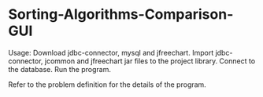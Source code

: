 # Sorting-Algorithms-Comparison-GUI
Usage:
Download jdbc-connector, mysql and jfreechart. Import jdbc-connector, jcommon and jfreechart jar files to the project library.
Connect to the database.
Run the program.

Refer to the problem definition for the details of the program.
